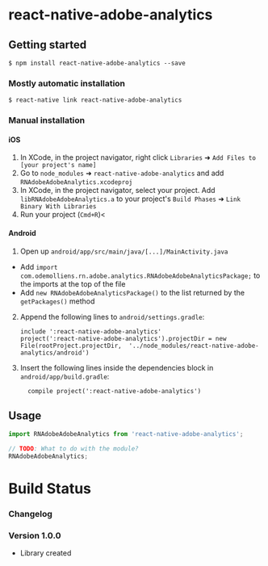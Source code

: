 
# react-native-adobe-analytics

## Getting started

`$ npm install react-native-adobe-analytics --save`

### Mostly automatic installation

`$ react-native link react-native-adobe-analytics`

### Manual installation


#### iOS

1. In XCode, in the project navigator, right click `Libraries` ➜ `Add Files to [your project's name]`
2. Go to `node_modules` ➜ `react-native-adobe-analytics` and add `RNAdobeAdobeAnalytics.xcodeproj`
3. In XCode, in the project navigator, select your project. Add `libRNAdobeAdobeAnalytics.a` to your project's `Build Phases` ➜ `Link Binary With Libraries`
4. Run your project (`Cmd+R`)<

#### Android

1. Open up `android/app/src/main/java/[...]/MainActivity.java`
  - Add `import com.odemolliens.rn.adobe.analytics.RNAdobeAdobeAnalyticsPackage;` to the imports at the top of the file
  - Add `new RNAdobeAdobeAnalyticsPackage()` to the list returned by the `getPackages()` method
2. Append the following lines to `android/settings.gradle`:
  	```
  	include ':react-native-adobe-analytics'
  	project(':react-native-adobe-analytics').projectDir = new File(rootProject.projectDir, 	'../node_modules/react-native-adobe-analytics/android')
  	```
3. Insert the following lines inside the dependencies block in `android/app/build.gradle`:
  	```
      compile project(':react-native-adobe-analytics')
  	```


## Usage
```javascript
import RNAdobeAdobeAnalytics from 'react-native-adobe-analytics';

// TODO: What to do with the module?
RNAdobeAdobeAnalytics;
```
  # Build Status
### Changelog

### Version 1.0.0
 - Library created

